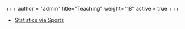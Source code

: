 +++
author = "admin"
title="Teaching"
weight="18"
active = true
+++

* [Statistics via Sports](/teaching/) 



